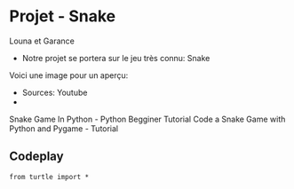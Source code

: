 # Projet - Snake 

Louna et Garance

* Notre projet se portera sur le jeu très connu: Snake

 Voici une image pour un aperçu: 
 





* Sources: Youtube 
* 
Snake Game In Python - Python Begginer Tutorial 
Code a Snake Game with Python and Pygame - Tutorial 


## Codeplay

```{codeplay}
from turtle import *

```

